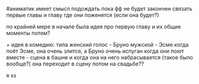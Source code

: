 #аниматик 
имеет смысл подождать пока фф не будет закончен
связать первые главы и главу где они поженятся (если она будет?)

по крайней мере в начале была идея про первую главу и их общие моменты потом?

\+ идея в комедию:
типа женский голос - Бруно
мужской - Эсме
когда поёт Эсме, она очень злится, а Бруно очень испуган
когда они поют вместе - сцена в башне и когда она на него набрасывается (такое было вообще?) она переходит в сцену потом на свадьбе??

я хз